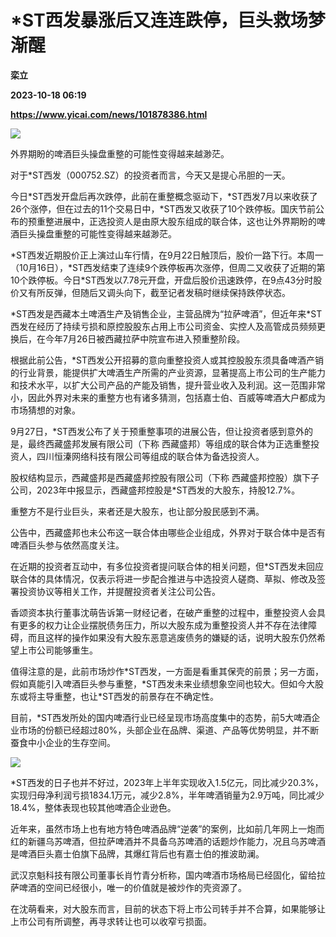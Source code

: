 # *ST西发暴涨后又连连跌停，巨头救场梦渐醒
**栾立**

**2023-10-18 06:19**

**https://www.yicai.com/news/101878386.html**

![](http://imgcdn.yicai.com/uppics/images/iOS/yicai/20231018133741423-1911.jpg)

外界期盼的啤酒巨头操盘重整的可能性变得越来越渺茫。

对于\*ST西发（000752.SZ）的投资者而言，今天又是提心吊胆的一天。

今日\*ST西发开盘后再次跌停，此前在重整概念驱动下，\*ST西发7月以来收获了26个涨停，但在过去的11个交易日中，\*ST西发又收获了10个跌停板。国庆节前公布的预重整进展中，正选投资人是由原大股东组成的联合体，这也让外界期盼的啤酒巨头操盘重整的可能性变得越来越渺茫。

\*ST西发近期股价正上演过山车行情，在9月22日触顶后，股价一路下行。本周一（10月16日），\*ST西发结束了连续9个跌停板再次涨停，但周二又收获了近期的第10个跌停板。今日\*ST西发以7.78元开盘，开盘后股价迅速跌停，在9点43分时股价又有所反弹，但随后又调头向下，截至记者发稿时继续保持跌停状态。

\*ST西发是西藏本土啤酒生产及销售企业，主营品牌为“拉萨啤酒”，但近年来\*ST西发在经历了持续亏损和原控股股东占用上市公司资金、实控人及高管成员频频更换后，在今年7月26日被西藏拉萨中院宣布进入预重整阶段。

根据此前公告，\*ST西发公开招募的意向重整投资人或其控股股东须具备啤酒产销的行业背景，能提供扩大啤酒生产所需的产业资源，显著提高上市公司的生产能力和技术水平，以扩大公司产品的产能及销售，提升营业收入及利润。这一范围非常小，因此外界对未来的重整方也有诸多猜测，包括嘉士伯、百威等啤酒大户都成为市场猜想的对象。

9月27日，\*ST西发公布了关于预重整事项的进展公告，但让投资者感到意外的是，最终西藏盛邦发展有限公司（下称 西藏盛邦）等组成的联合体为正选重整投资人，四川恒溱网络科技有限公司等组成的联合体为备选投资人。

股权结构显示，西藏盛邦是西藏盛邦控股有限公司（下称 西藏盛邦控股）旗下子公司，2023年中报显示，西藏盛邦控股是\*ST西发的大股东，持股12.7%。

重整方不是行业巨头，来者还是大股东，也让部分股民感到不满。

公告中，西藏盛邦也未公布这一联合体由哪些企业组成，外界对于联合体中是否有啤酒巨头参与依然高度关注。

在近期的投资者互动中，有多位投资者提问联合体的相关问题，但\*ST西发未回应联合体的具体情况，仅表示将进一步配合推进与中选投资人磋商、草拟、修改及签署投资协议等相关工作，并提醒投资者关注公司公告。

香颂资本执行董事沈萌告诉第一财经记者，在破产重整的过程中，重整投资人会具有更多的权力让企业摆脱债务压力，所以大股东成为重整投资人并不存在法律障碍，而且这样的操作如果没有大股东恶意逃废债务的嫌疑的话，说明大股东仍然希望上市公司能够重生。

值得注意的是，此前市场炒作\*ST西发，一方面是看重其保壳的前景；另一方面，假如真能引入啤酒巨头参与重整，\*ST西发未来业绩想象空间也较大。但如今大股东或将主导重整，也让\*ST西发的前景存在不确定性。

目前，\*ST西发所处的国内啤酒行业已经呈现市场高度集中的态势，前5大啤酒企业市场的份额已经超过80%，头部企业在品牌、渠道、产品等优势明显，并不断蚕食中小企业的生存空间。

![](https://imgcdn.yicai.com/uppics/images/2023/10/34d7d3e69bf3f5b20cf1bef26092f9c2.jpg)

\*ST西发的日子也并不好过，2023年上半年实现收入1.5亿元，同比减少20.3%，实现归母净利润亏损1834.1万元，减少2.8%，半年啤酒销量为2.9万吨，同比减少18.4%，整体表现也较其他啤酒企业逊色。

近年来，虽然市场上也有地方特色啤酒品牌“逆袭”的案例，比如前几年网上一炮而红的新疆乌苏啤酒，但拉萨啤酒并不具备乌苏啤酒的话题炒作能力，况且乌苏啤酒是啤酒巨头嘉士伯旗下品牌，其爆红背后也有嘉士伯的推波助澜。

武汉京魁科技有限公司董事长肖竹青分析称，国内啤酒市场格局已经固化，留给拉萨啤酒的空间已经很小，唯一的价值就是被炒作的壳资源了。

在沈萌看来，对大股东而言，目前的状态下将上市公司转手并不合算，如果能够让上市公司有所调整，再寻求转让也可以收窄亏损面。